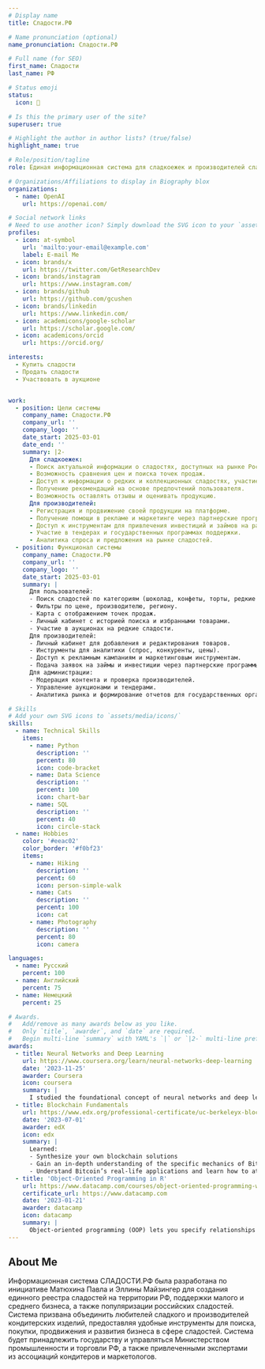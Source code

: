 ```yaml
---
# Display name
title: Сладости.РФ

# Name pronunciation (optional)
name_pronunciation: Сладости.РФ

# Full name (for SEO)
first_name: Сладости
last_name: РФ

# Status emoji
status:
  icon: 🍭

# Is this the primary user of the site?
superuser: true

# Highlight the author in author lists? (true/false)
highlight_name: true

# Role/position/tagline
role: Единая информационная система для сладкоежек и производителей сладостей

# Organizations/Affiliations to display in Biography blox
organizations:
  - name: OpenAI
    url: https://openai.com/

# Social network links
# Need to use another icon? Simply download the SVG icon to your `assets/media/icons/` folder.
profiles:
  - icon: at-symbol
    url: 'mailto:your-email@example.com'
    label: E-mail Me
  - icon: brands/x
    url: https://twitter.com/GetResearchDev
  - icon: brands/instagram
    url: https://www.instagram.com/
  - icon: brands/github
    url: https://github.com/gcushen
  - icon: brands/linkedin
    url: https://www.linkedin.com/
  - icon: academicons/google-scholar
    url: https://scholar.google.com/
  - icon: academicons/orcid
    url: https://orcid.org/

interests:
  - Купить сладости
  - Продать сладости
  - Участвовать в аукционе


work:
  - position: Цели системы
    company_name: Сладости.РФ
    company_url: ''
    company_logo: ''
    date_start: 2025-03-01
    date_end: ''
    summary: |2-
      Для сладкоежек:
      - Поиск актуальной информации о сладостях, доступных на рынке России.  
      - Возможность сравнения цен и поиска точек продаж.  
      - Доступ к информации о редких и коллекционных сладостях, участие в аукционах.  
      - Получение рекомендаций на основе предпочтений пользователя.  
      - Возможность оставлять отзывы и оценивать продукцию. 
      Для производителей:  
      - Регистрация и продвижение своей продукции на платформе.  
      - Получение помощи в рекламе и маркетинге через партнерские программы.  
      - Доступ к инструментам для привлечения инвестиций и займов на развитие производства.  
      - Участие в тендерах и государственных программах поддержки.  
      - Аналитика спроса и предложения на рынке сладостей. 
  - position: Функционал системы
    company_name: Сладости.РФ
    company_url: ''
    company_logo: ''
    date_start: 2025-03-01
    summary: |
      Для пользователей:  
      - Поиск сладостей по категориям (шоколад, конфеты, торты, редкие экземпляры).  
      - Фильтры по цене, производителю, региону.  
      - Карта с отображением точек продаж.  
      - Личный кабинет с историей поиска и избранными товарами.  
      - Участие в аукционах на редкие сладости.  
      Для производителей:  
      - Личный кабинет для добавления и редактирования товаров.  
      - Инструменты для аналитики (спрос, конкуренты, цены).  
      - Доступ к рекламным кампаниям и маркетинговым инструментам.  
      - Подача заявок на займы и инвестиции через партнерские программы.  
      Для администрации:  
      - Модерация контента и проверка производителей.  
      - Управление аукционами и тендерами.  
      - Аналитика рынка и формирование отчетов для государственных органов.  

# Skills
# Add your own SVG icons to `assets/media/icons/`
skills:
  - name: Technical Skills
    items:
      - name: Python
        description: ''
        percent: 80
        icon: code-bracket
      - name: Data Science
        description: ''
        percent: 100
        icon: chart-bar
      - name: SQL
        description: ''
        percent: 40
        icon: circle-stack
  - name: Hobbies
    color: '#eeac02'
    color_border: '#f0bf23'
    items:
      - name: Hiking
        description: ''
        percent: 60
        icon: person-simple-walk
      - name: Cats
        description: ''
        percent: 100
        icon: cat
      - name: Photography
        description: ''
        percent: 80
        icon: camera

languages:
  - name: Русский
    percent: 100
  - name: Английский
    percent: 75
  - name: Немецкий
    percent: 25

# Awards.
#   Add/remove as many awards below as you like.
#   Only `title`, `awarder`, and `date` are required.
#   Begin multi-line `summary` with YAML's `|` or `|2-` multi-line prefix and indent 2 spaces below.
awards:
  - title: Neural Networks and Deep Learning
    url: https://www.coursera.org/learn/neural-networks-deep-learning
    date: '2023-11-25'
    awarder: Coursera
    icon: coursera
    summary: |
      I studied the foundational concept of neural networks and deep learning. By the end, I was familiar with the significant technological trends driving the rise of deep learning; build, train, and apply fully connected deep neural networks; implement efficient (vectorized) neural networks; identify key parameters in a neural network’s architecture; and apply deep learning to your own applications.
  - title: Blockchain Fundamentals
    url: https://www.edx.org/professional-certificate/uc-berkeleyx-blockchain-fundamentals
    date: '2023-07-01'
    awarder: edX
    icon: edx
    summary: |
      Learned:
      - Synthesize your own blockchain solutions
      - Gain an in-depth understanding of the specific mechanics of Bitcoin
      - Understand Bitcoin’s real-life applications and learn how to attack and destroy Bitcoin, Ethereum, smart contracts and Dapps, and alternatives to Bitcoin’s Proof-of-Work consensus algorithm
  - title: 'Object-Oriented Programming in R'
    url: https://www.datacamp.com/courses/object-oriented-programming-with-s3-and-r6-in-r
    certificate_url: https://www.datacamp.com
    date: '2023-01-21'
    awarder: datacamp
    icon: datacamp
    summary: |
      Object-oriented programming (OOP) lets you specify relationships between functions and the objects that they can act on, helping you manage complexity in your code. This is an intermediate level course, providing an introduction to OOP, using the S3 and R6 systems. S3 is a great day-to-day R programming tool that simplifies some of the functions that you write. R6 is especially useful for industry-specific analyses, working with web APIs, and building GUIs.
---
```


## About Me

Информационная система СЛАДОСТИ.РФ была разработана по инициативе Матюхина Павла и Эллины Майзингер для создания единного реестра сладостей на территории РФ, поддержки малого и среднего бизнеса, а также популяризации российских сладостей. Система призвана объединить любителей сладкого и производителей кондитерских изделий, предоставляя удобные инструменты для поиска, покупки, продвижения и развития бизнеса в сфере сладостей. Система будет принадлежить государству и управляться Министерством промышленности и торговли РФ, а также привлеченными экспертами из ассоциаций кондитеров и маркетологов.  

